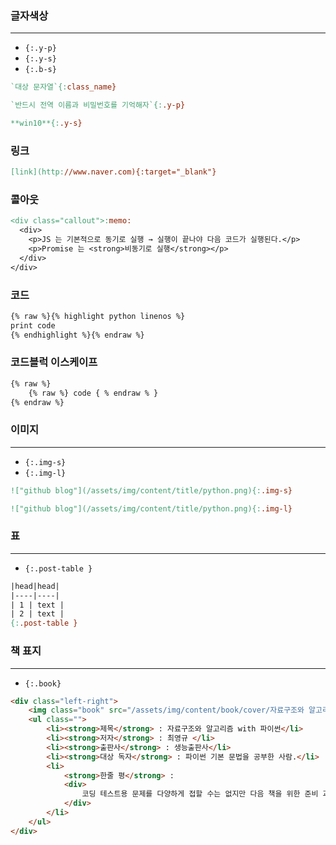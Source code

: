 ### 글자색상
---
- `{:.y-p}`
- `{:.y-s}`
- `{:.b-s}`

```mk
`대상 문자열`{:class_name}

`반드시 전역 이름과 비밀번호를 기억해자`{:.y-p}

**win10**{:.y-s}
```

### 링크
```mk
[link](http://www.naver.com){:target="_blank"}
```

### 콜아웃
```mk
<div class="callout">:memo:
  <div>
    <p>JS 는 기본적으로 동기로 실행 → 실행이 끝나야 다음 코드가 실행된다.</p>
    <p>Promise 는 <strong>비동기로 실행</strong></p>
  </div>
</div>
```

### 코드
```mk
{% raw %}{% highlight python linenos %}
print code
{% endhighlight %}{% endraw %}
```

### 코드블럭 이스케이프
```mk
{% raw %} 
    {% raw %} code { % endraw % }
{% endraw %}
```

### 이미지
---
- `{:.img-s}`
- `{:.img-l}`

```mk
!["github blog"](/assets/img/content/title/python.png){:.img-s}

!["github blog"](/assets/img/content/title/python.png){:.img-l}
```

### 표
---
- `{:.post-table }`

```mk
|head|head|
|----|----|
| 1 | text |
| 2 | text |
{:.post-table }
```

### 책 표지
---
- `{:.book}`

```html
<div class="left-right">
    <img class="book" src="/assets/img/content/book/cover/자료구조와 알고리즘 with 파이썬.png">
    <ul class="">
        <li><strong>제목</strong> : 자료구조와 알고리즘 with 파이썬</li>
        <li><strong>저자</strong> : 최영규 </li>
        <li><strong>출판사</strong> : 생능출판사</li>
        <li><strong>대상 독자</strong> : 파이썬 기본 문법을 공부한 사람.</li>
        <li>
            <strong>한줄 평</strong> : 
            <div>
                코딩 테스트용 문제를 다양하게 접할 수는 없지만 다음 책을 위한 준비 과정
            </div>
        </li>
    </ul>
</div>
```